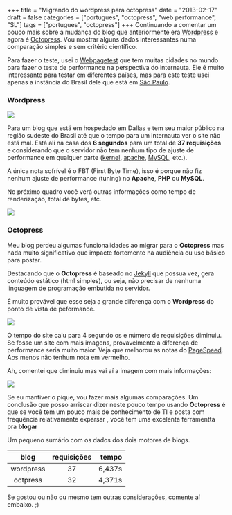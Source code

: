 +++
title = "Migrando do wordpress para octopress"
date = "2013-02-17"
draft = false
categories = ["portugues", "octopress", "web performance", "SL"]
tags = ["portugues", "octopress"]
+++
Continuando a comentar um pouco mais sobre a mudança do blog que
anteriormente era [Wordpress](http://www.wordpress.org) e agora é
[Octopress](http://www.octopress.org). Vou mostrar alguns dados
interessantes numa comparação simples e sem critério científico.

Para fazer o teste, usei o [Webpagetest](http://www.webpagetest.org/)
que tem muitas cidades no mundo para fazer o teste de performance na
perspectiva do internauta. Ele é muito interessante para testar em
diferentes países, mas para este teste usei apenas a instância do Brasil
dele que está em [São
Paulo](http://pt.wikipedia.org/wiki/S%C3%A3o_Paulo_(cidade)).

### Wordpress

![](/images/wpt_wp_notes.png)

Para um blog que está em hospedado em Dallas e tem seu maior público na
região sudeste do Brasil até que o tempo para um internauta ver o site
não está mal. Está ali na casa dos **6 segundos** para um total de **37
requisições** e considerando que o servidor não tem nenhum tipo de
ajuste de performance em qualquer parte
([kernel](http://www.kernel.org), [apache](http://httpd.apache.org),
[MySQL](http://www.mysql.org), etc.).

A única nota sofrível é o FBT (First Byte Time), isso é porque não fiz
nenhum ajuste de performance (tuning) no **Apache**, **PHP** ou
**MySQL**.

No próximo quadro você verá outras informações como tempo de
renderização, total de bytes, etc.

![](/images/wpt_wp_sum.png)

### Octopress

Meu blog perdeu algumas funcionalidades ao migrar para o **Octopress**
mas nada muito significativo que impacte fortemente na audiência ou uso
básico para postar.

Destacando que o **Octopress** é baseado no
[Jekyll](https://github.com/mojombo/jekyll) que possua vez, gera
conteúdo estático (html simples), ou seja, não precisar de nenhuma
linguagem de programação embutida no servidor.

É muito provável que esse seja a grande diferença com o **Wordpress** do
ponto de vista de peformance.

![](/images/wpt_octo_notes.png)

O tempo do site caiu para 4 segundo os e número de requisições diminuiu.
Se fosse um site com mais imagens, provavelmente a diferença de
performance seria muito maior. Veja que melhorou as notas do
[PageSpeed](https://developers.google.com/speed/pagespeed/). Aos menos
não tenhum nota em vermelho.

Ah, comentei que diminuiu mas vai aí a imagem com mais informações:

![](/images/wpt_octo_sum.png)

Se eu mantiver o pique, vou fazer mais algumas comparações. Um conclusão
que posso arriscar dizer neste pouco tempo usando **Octopress** é que se
você tem um pouco mais de conhecimento de TI e posta com frequência
relativamente exparsar , você tem uma excelenta ferramentta pra
**blogar**

Um pequeno sumário com os dados dos dois motores de blogs.

  blog           |  requisições   |  tempo
:-------------: | :-------------: | --------:
  wordpress   |       37          |   6,437s
  octpress      |      32          |  4,371s

Se gostou ou não ou mesmo tem outras considerações, comente aí embaixo.
;)
